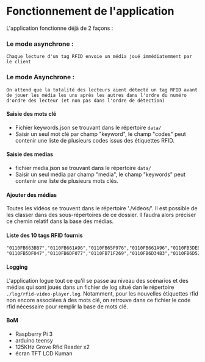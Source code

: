 # Fonctionnement de l'application

L'application fonctionne déjà de 2 façons :
 ### Le mode asynchrone :
 	Chaque lecture d'un tag RFID envoie un média joué immédiatemment par le client
 ### Le mode Asynchrone : 
 	On attend que la totalité des lecteurs aient détecté un tag RFID avant de jouer les média les uns après les autres dans l'ordre du numéro d'ordre des lecteur (et non pas dans l'ordre de détection)

#### Saisie des mots clé
- Fichier keywords.json se trouvant dans le répertoire `data/`
- Saisir un seul mot clé par champ "keyword", le champ "codes" peut contenir une liste de plusieurs codes issus des étiquettes RFID.

#### Saisie des medias
 - fichier media.json se trouvant dans le répertoire `data/`
 - Saisir un seul média par champ "media", le champ "keywords" peut contenir une liste de plusieurs mots clés.

#### Ajouter des médias
Toutes les vidéos se trouvent dans le répertoire './videos/'.
Il est possible de les classer dans des sous-répertoires de ce dossier. Il faudra alors préciser ce chemin relatif dans la base des médias.

#### Liste des 10 tags RFID fournis
	"0110FB663BB7","0110FB661A96","0110FB65F976","0110FB661A96","0110FB5DEB5C"
	"0110FB5DF047","0110FB6DF077","0110FB71F269","0110FB6D34B3","0110FB6D52D5"

#### Logging
L'application logue tout ce qu'il se passe au niveau des scénarios et des médias qui sont joués dans un fichier de log situé dan le répertoire `./log/rfid-video-player.log`.
Notamment, pour les nouvelles étiquettes rfid non encore associées à des mots clé, on retrouve dans ce fichier 
le code rfid nécessaire pour remplir la base de mots clé.

#### BoM

- Raspberry Pi 3
- arduino teensy 
- 125KHz Grove Rfid Reader x2 
- écran TFT LCD Kuman 
